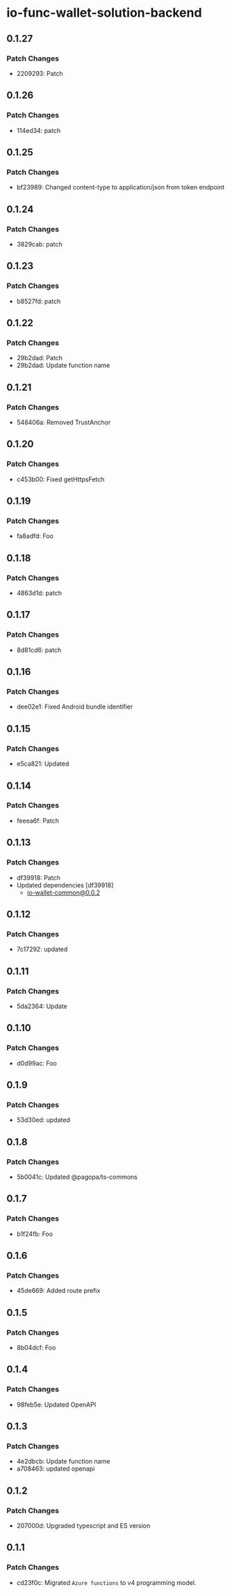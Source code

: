 # io-func-wallet-solution-backend

## 0.1.27

### Patch Changes

- 2209293: Patch

## 0.1.26

### Patch Changes

- 114ed34: patch

## 0.1.25

### Patch Changes

- bf23989: Changed content-type to application/json from token endpoint

## 0.1.24

### Patch Changes

- 3829cab: patch

## 0.1.23

### Patch Changes

- b8527fd: patch

## 0.1.22

### Patch Changes

- 29b2dad: Patch
- 29b2dad: Update function name

## 0.1.21

### Patch Changes

- 548406a: Removed TrustAnchor

## 0.1.20

### Patch Changes

- c453b00: Fixed getHttpsFetch

## 0.1.19

### Patch Changes

- fa8adfd: Foo

## 0.1.18

### Patch Changes

- 4863d1d: patch

## 0.1.17

### Patch Changes

- 8d81cd6: patch

## 0.1.16

### Patch Changes

- dee02e1: Fixed Android bundle identifier

## 0.1.15

### Patch Changes

- e5ca821: Updated

## 0.1.14

### Patch Changes

- feeea6f: Patch

## 0.1.13

### Patch Changes

- df39918: Patch
- Updated dependencies [df39918]
  - io-wallet-common@0.0.2

## 0.1.12

### Patch Changes

- 7c17292: updated

## 0.1.11

### Patch Changes

- 5da2364: Update

## 0.1.10

### Patch Changes

- d0d99ac: Foo

## 0.1.9

### Patch Changes

- 53d30ed: updated

## 0.1.8

### Patch Changes

- 5b0041c: Updated @pagopa/ts-commons

## 0.1.7

### Patch Changes

- b1f24fb: Foo

## 0.1.6

### Patch Changes

- 45de669: Added route prefix

## 0.1.5

### Patch Changes

- 8b04dcf: Foo

## 0.1.4

### Patch Changes

- 98feb5e: Updated OpenAPI

## 0.1.3

### Patch Changes

- 4e2dbcb: Update function name
- a708463: updated openapi

## 0.1.2

### Patch Changes

- 207000d: Upgraded typescript and ES version

## 0.1.1

### Patch Changes

- cd23f0c: Migrated `Azure functions` to v4 programming model.

